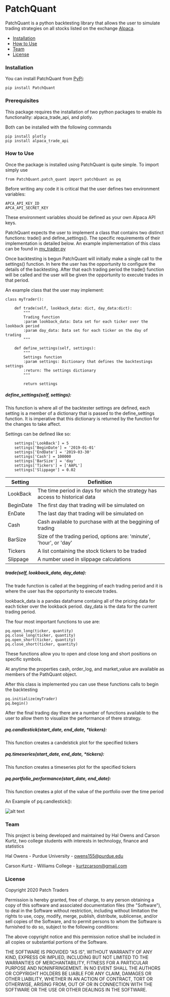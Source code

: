 # PatchQuant
PatchQuant is a python backtesting library that allows the user to simulate trading 
strategies on all stocks listed on the exchange [Alpaca](https://alpaca.markets/).  

- [Installation](#installation)
- [How to Use](#how-to-use)
- [Team](#team)
- [License](#license)

### Installation
You can install PatchQuant from [PyPi](https://pypi.org/project/PatchQuant/):
    
    pip install PatchQuant

### Prerequisites
This package requires the installation of two python packages to enable its functionality: alpaca_trade_api, and plotly. 

Both can be installed with the following commands

    pip install plotly
    pip install alpaca_trade_api
    
### How to Use
Once the package is installed using PatchQuant is quite simple. To import simply use
    
    from PatchQuant.patch_quant import patchQuant as pq

Before writing any code it is critical that the user defines two environment variables:
    
    APCA_API_KEY_ID
    APCA_API_SECRET_KEY
    
These environment variables should be defined as your own Alpaca API keys.

PatchQuant expects the user to implement a class that contains two distinct functions: trade() and define_settings().
The specific requirements of their implementation is detailed below. An example implementation of this class can be found
in [my_trader.py](my_trader.py)

Once backtesting is begun PatchQuant will initially
make a single call to the settings() function. In here the user has the opportunity to 
configure the details of the backtesting.
After that each trading period the trade() 
function will be called and the user will be given the opportunity to execute trades
in that period.

An example class that the user may implement:

    class myTrader():

        def trade(self, lookback_data: dict, day_data:dict):
            """
            Trading function
            :param lookback_data: Data set for each ticker over the lookback period
            :param day_data: Data set for each ticker on the day of trading
            """

        def define_settings(self, settings):
            """
            Settings function
            :param settings: Dictionary that defines the backtestings settings
            :return: The settings dictionary
            """
 
            return settings
            
            
##### define_settings(self, settings):
This function is where all of the backtester settings are defined, each setting is a member of a dictionary that is
passed to the define_settings function. It is imperative that this dictionary is returned by the function for the 
changes to take affect.

Settings can be defined like so:

        settings['LookBack'] = 5
        settings['BeginDate'] = '2019-01-01'
        settings['EndDate'] = '2019-03-30'
        settings['Cash'] = 100000
        settings['BarSize'] = 'day'
        settings['Tickers'] = ['AAPL']
        settings['Slippage'] = 0.02
        
| Setting  | Definition |
|----------| -----------------------------------------------------------------------------|
| LookBack | The time period in days for which the strategy has access to historical data | 
| BeginDate| The first day that trading will be simulated on |
| EnDate | The last day that trading will be simulated on |
| Cash | Cash available to purchase with at the beggining of trading |
| BarSize | Size of the trading period, options are: 'minute', 'hour', or 'day' |
| Tickers | A list containing the stock tickers to be traded |
| Slippage| A number used in slippage calculations |
##### trade(self, lookback_data, day_data):
The trade function is called at the beggining of each trading period and it is where the user has 
the opportunity to execute trades. 

lookback_data is a pandas dataframe containg all of the pricing data for each ticker over the lookback period.
day_data is the data for the current trading period.

The four most important functions to use are:
    
    pq.open_long(ticker, quantity)
    pq.close_long(ticker, quantity)
    pq.open_short(ticker, quantity)
    pq.close_short(ticker, quantity)

These functions allow you to open and close long and short positions on specific symbols.

At anytime the properties cash, order_log, and market_value are available as members of the PathQuant object.

After this class is implemented you can use these functions calls to begin the backtesting

    pq.initialize(myTrader)
    pq.begin()

After the final trading day there are a number of functions available to the user to allow them to visualize the performance of there strategy.

##### pq.candlestick(start_date, end_date, \*tickers):
This function creates a candelstick plot for the specified tickers

##### pq.timeseries(start_date, end_date, \*tickers): 
This function creates a timeseries plot for the specified tickers

##### pq.portfolio_performance(start_date, end_date):
This function creates a plot of the value of the portfolio over the time period

An Example of pq.candlestick():

![alt text](https://imgur.com/BEKlRgh.png)

### Team
This project is being developed and maintained by Hal Owens and Carson Kurtz, two college students with interests 
in technology, finance and statistics

Hal Owens - Purdue University - owens155@purdue.edu 

Carson Kurtz - Williams College - kurtzcarson@gmail.com


### License
Copyright 2020 Patch Traders

Permission is hereby granted, free of charge, to any person obtaining a copy of this software and associated documentation files (the "Software"), to deal in the Software without restriction, including without limitation the rights to use, copy, modify, merge, publish, distribute, sublicense, and/or sell copies of the Software, and to permit persons to whom the Software is furnished to do so, subject to the following conditions:

The above copyright notice and this permission notice shall be included in all copies or substantial portions of the Software.

THE SOFTWARE IS PROVIDED "AS IS", WITHOUT WARRANTY OF ANY KIND, EXPRESS OR IMPLIED, INCLUDING BUT NOT LIMITED TO THE WARRANTIES OF MERCHANTABILITY, FITNESS FOR A PARTICULAR PURPOSE AND NONINFRINGEMENT. IN NO EVENT SHALL THE AUTHORS OR COPYRIGHT HOLDERS BE LIABLE FOR ANY CLAIM, DAMAGES OR OTHER LIABILITY, WHETHER IN AN ACTION OF CONTRACT, TORT OR OTHERWISE, ARISING FROM, OUT OF OR IN CONNECTION WITH THE SOFTWARE OR THE USE OR OTHER DEALINGS IN THE SOFTWARE.

